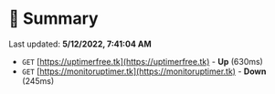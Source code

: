 # 📖 Summary
Last updated: **5/12/2022, 7:41:04 AM**

- `GET` [https://uptimerfree.tk](https://uptimerfree.tk) - **Up** (630ms)
- `GET` [https://monitoruptimer.tk](https://monitoruptimer.tk) - **Down** (245ms)
